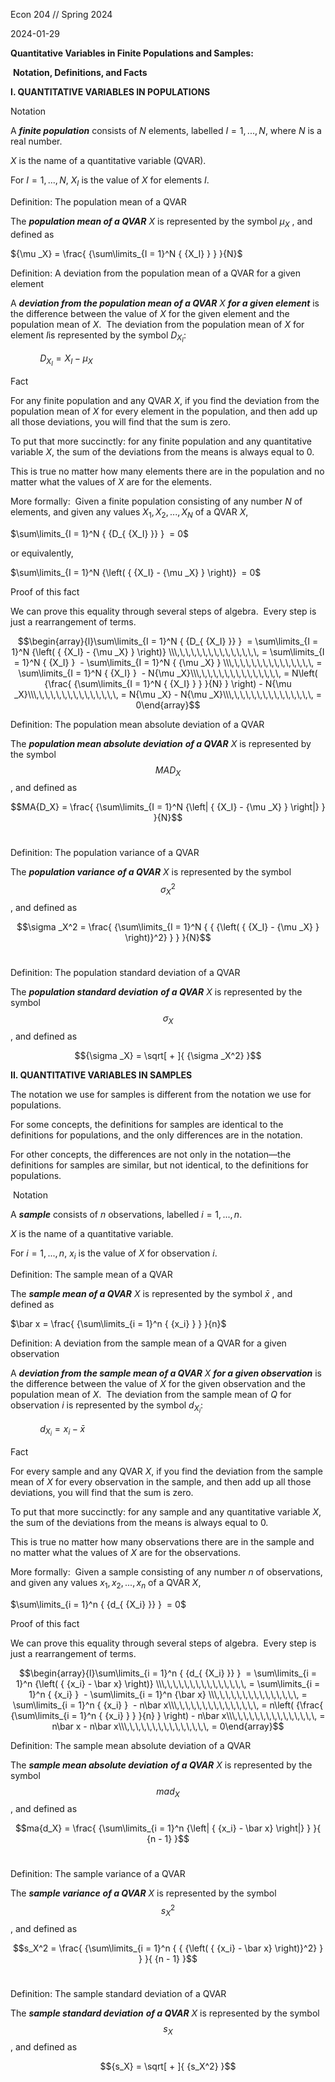 Econ 204 // Spring 2024

2024-01-29

**Quantitative Variables in Finite Populations and Samples:**

 **Notation, Definitions, and Facts**

**I. QUANTITATIVE VARIABLES IN POPULATIONS**

Notation

A **_finite population_** consists of $N$ elements, labelled $I = 1,...,N$, where $N$ is a real number.

$X$ is the name of a quantitative variable (QVAR).

For $I = 1,...,N$, ${X_I}$ is the value of $X$ for elements $I$.

Definition: The population mean of a QVAR

The **_population mean of a QVAR_** $X$ is represented by the symbol ${\mu _X}$ , and defined as

${\mu _X} = \frac{ {\sum\limits_{I = 1}^N { {X_I} } } }{N}$             

Definition: A deviation from the population mean of a QVAR for a given element

A **_deviation from the population mean of a QVAR_** $X$ **_for a given element_** is the difference between the value of $X$ for the given element and the population mean of $X.$  The deviation from the population mean of $X$ for element $I$is represented by the symbol ${D_{ {X_I} }}$:

            ${D_{ {X_I} }} = {X_I} - {\mu _X}$

Fact

For any finite population and any QVAR $X$, if you find the deviation from the population mean of $X$ for every element in the population, and then add up all those deviations, you will find that the sum is zero. 

To put that more succinctly: for any finite population and any quantitative variable $X$, the sum of the deviations from the means is always equal to 0. 

This is true no matter how many elements there are in the population and no matter what the values of $X$ are for the elements. 

More formally:  Given a finite population consisting of any number $N$ of elements, and given any values ${X_1},\,{X_2},\,...,\,{X_N}$ of a QVAR $X$,

$\sum\limits_{I = 1}^N { {D_{ {X_I} }} }  = 0$

or equivalently,

$\sum\limits_{I = 1}^N {\left( { {X_I} - {\mu _X} } \right)}  = 0$

Proof of this fact

We can prove this equality through several steps of algebra.  Every step is just a rearrangement of terms.

$$\begin{array}{l}\sum\limits_{I = 1}^N { {D_{ {X_I} }} }  = \sum\limits_{I = 1}^N {\left( { {X_I} - {\mu _X} } \right)} \\\,\,\,\,\,\,\,\,\,\,\,\,\,\,\, = \sum\limits_{I = 1}^N { {X_I} }  - \sum\limits_{I = 1}^N { {\mu _X} } \\\,\,\,\,\,\,\,\,\,\,\,\,\,\,\, = \sum\limits_{I = 1}^N { {X_I} }  - N{\mu _X}\\\,\,\,\,\,\,\,\,\,\,\,\,\,\,\, = N\left( {\frac{ {\sum\limits_{I = 1}^N { {X_I} } } }{N} } \right) - N{\mu _X}\\\,\,\,\,\,\,\,\,\,\,\,\,\,\,\, = N{\mu _X} - N{\mu _X}\\\,\,\,\,\,\,\,\,\,\,\,\,\,\,\, = 0\end{array}$$

Definition: The population mean absolute deviation of a QVAR

The **_population mean absolute deviation_** **_of a QVAR_** $X$ is represented by the symbol $$MA{D_X}$$, and defined as

$$MA{D_X} = \frac{ {\sum\limits_{I = 1}^N {\left| { {X_I} - {\mu _X} } \right|} } }{N}$$       

Definition: The population variance of a QVAR

The **_population variance_** **_of a QVAR_** $X$ is represented by the symbol $$\sigma _X^2$$, and defined as

$$\sigma _X^2 = \frac{ {\sum\limits_{I = 1}^N { { {\left( { {X_I} - {\mu _X} } \right)}^2} } } }{N}$$    

Definition: The population standard deviation of a QVAR

The **_population standard deviation_** **_of a QVAR_** $X$ is represented by the symbol $${\sigma _X}$$, and defined as

$${\sigma _X} = \sqrt[ + ]{ {\sigma _X^2} }$$

**II. QUANTITATIVE VARIABLES IN SAMPLES**

The notation we use for samples is different from the notation we use for populations.

For some concepts, the definitions for samples are identical to the definitions for populations, and the only differences are in the notation.

For other concepts, the differences are not only in the notation—the definitions for samples are similar, but not identical, to the definitions for populations.

 Notation

A **_sample_** consists of $n$ observations, labelled $i = 1,...,n$.

$X$ is the name of a quantitative variable.

For $i = 1,...,n$, ${x_i}$ is the value of $X$ for observation $i$.

Definition: The sample mean of a QVAR

The **_sample mean of a QVAR_** $X$ is represented by the symbol $\bar x$ , and defined as

$\bar x = \frac{ {\sum\limits_{i = 1}^n { {x_i} } } }{n}$                     

Definition: A deviation from the sample mean of a QVAR for a given observation

A **_deviation from the sample mean of a QVAR_** $X$ **_for a given observation_** is the difference between the value of $X$ for the given observation and the population mean of $X$.  The deviation from the sample mean of $Q$ for observation $i$ is represented by the symbol ${d_{ {X_i} }}$:

            ${d_{ {X_i} }} = {x_i} - \bar x$

Fact

For every sample and any QVAR $X$, if you find the deviation from the sample mean of $X$ for every observation in the sample, and then add up all those deviations, you will find that the sum is zero. 

To put that more succinctly: for any sample and any quantitative variable $X$, the sum of the deviations from the means is always equal to 0. 

This is true no matter how many observations there are in the sample and no matter what the values of $X$ are for the observations. 

More formally:  Given a sample consisting of any number $n$ of observations, and given any values ${x_1},\,{x_2},\,...,\,{x_n}$ of a QVAR $X$,

$\sum\limits_{i = 1}^n { {d_{ {X_i} }} }  = 0$

Proof of this fact

We can prove this equality through several steps of algebra.  Every step is just a rearrangement of terms.

$$\begin{array}{l}\sum\limits_{i = 1}^n { {d_{ {X_i} }} }  = \sum\limits_{i = 1}^n {\left( { {x_i} - \bar x} \right)} \\\,\,\,\,\,\,\,\,\,\,\,\,\,\,\, = \sum\limits_{i = 1}^n { {x_i} }  - \sum\limits_{i = 1}^n {\bar x} \\\,\,\,\,\,\,\,\,\,\,\,\,\,\,\, = \sum\limits_{i = 1}^n { {x_i} }  - n\bar x\\\,\,\,\,\,\,\,\,\,\,\,\,\,\,\, = n\left( {\frac{ {\sum\limits_{i = 1}^n { {x_i} } } }{n} } \right) - n\bar x\\\,\,\,\,\,\,\,\,\,\,\,\,\,\,\, = n\bar x - n\bar x\\\,\,\,\,\,\,\,\,\,\,\,\,\,\,\, = 0\end{array}$$

Definition: The sample mean absolute deviation of a QVAR

The **_sample mean absolute deviation_** **_of a QVAR_** $X$ is represented by the symbol $$ma{d_X}$$, and defined as

$$ma{d_X} = \frac{ {\sum\limits_{i = 1}^n {\left| { {x_i} - \bar x} \right|} } }{ {n - 1} }$$        

Definition: The sample variance of a QVAR

The **_sample variance_** **_of a QVAR_** $X$ is represented by the symbol $$s_X^2$$, and defined as

$$s_X^2 = \frac{ {\sum\limits_{i = 1}^n { { {\left( { {x_i} - \bar x} \right)}^2} } } }{ {n - 1} }$$  

Definition: The sample standard deviation of a QVAR

The **_sample standard deviation_** **_of a QVAR_** $X$ is represented by the symbol $${s_X}$$, and defined as

$${s_X} = \sqrt[ + ]{ {s_X^2} }$$